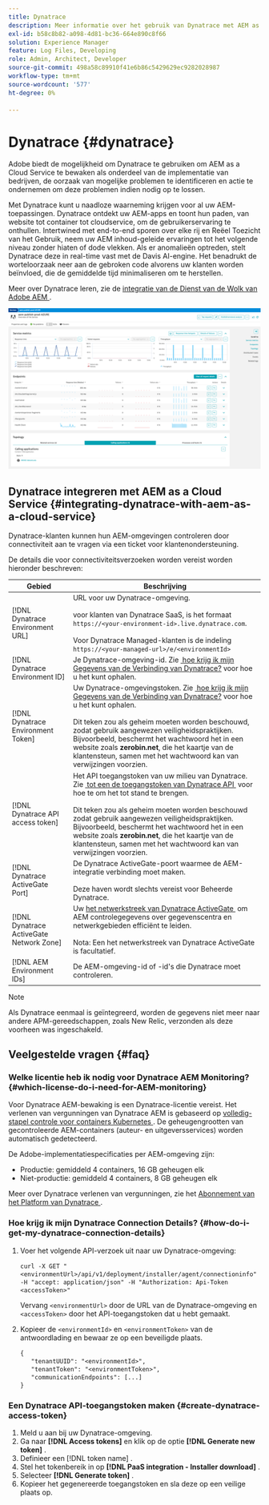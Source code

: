 ```yaml
---
title: Dynatrace
description: Meer informatie over het gebruik van Dynatrace met AEM as a Cloud Service
exl-id: b58c8b82-a098-4d81-bc36-664e890c8f66
solution: Experience Manager
feature: Log Files, Developing
role: Admin, Architect, Developer
source-git-commit: 498a58c89910f41e6b86c5429629ec9282028987
workflow-type: tm+mt
source-wordcount: '577'
ht-degree: 0%

---
```


# Dynatrace {#dynatrace}

Adobe biedt de mogelijkheid om Dynatrace te gebruiken om AEM as a Cloud Service te bewaken als onderdeel van de implementatie van bedrijven, de oorzaak van mogelijke problemen te identificeren en actie te ondernemen om deze problemen indien nodig op te lossen.

Met Dynatrace kunt u naadloze waarneming krijgen voor al uw AEM-toepassingen. Dynatrace ontdekt uw AEM-apps en toont hun paden, van website tot container tot cloudservice, om de gebruikerservaring te onthullen. Intertwined met end-to-end sporen over elke rij en Reëel Toezicht van het Gebruik, neem uw AEM inhoud-geleide ervaringen tot het volgende niveau zonder hiaten of dode vlekken. Als er anomalieën optreden, stelt Dynatrace deze in real-time vast met de Davis AI-engine. Het benadrukt de worteloorzaak neer aan de gebroken code alvorens uw klanten worden beïnvloed, die de gemiddelde tijd minimaliseren om te herstellen.

Meer over Dynatrace leren, zie de [&#x200B; integratie van de Dienst van de Wolk van Adobe AEM &#x200B;](https://www.dynatrace.com/hub/detail/adobe-experience-manager-1/).

![&#x200B; de auteur en de metriek van uitgeversprestaties van AEM &#x200B;](/help/implementing/cloud-manager/assets/dynatrace-performance-metrics.png)

## Dynatrace integreren met AEM as a Cloud Service {#integrating-dynatrace-with-aem-as-a-cloud-service}

Dynatrace-klanten kunnen hun AEM-omgevingen controleren door connectiviteit aan te vragen via een ticket voor klantenondersteuning.

De details die voor connectiviteitsverzoeken worden vereist worden hieronder beschreven:

| **Gebied** | **Beschrijving** |
|---|---|
| [!DNL Dynatrace Environment URL] | URL voor uw Dynatrace-omgeving.<br><br> voor klanten van Dynatrace SaaS, is het formaat `https://<your-environment-id>.live.dynatrace.com`.<br><br> Voor Dynatrace Managed-klanten is de indeling `https://<your-managed-url>/e/<environmentId>` |
| [!DNL Dynatrace Environment ID] | Je Dynatrace-omgeving-id. Zie [&#x200B; hoe krijg ik mijn Gegevens van de Verbinding van Dynatrace?](#how-do-i-get-my-dynatrace-connection-details) voor hoe u het kunt ophalen. |
| [!DNL Dynatrace Environment Token] | Uw Dynatrace-omgevingstoken. Zie [&#x200B; hoe krijg ik mijn Gegevens van de Verbinding van Dynatrace?](#how-do-i-get-my-dynatrace-connection-details) voor hoe u het kunt ophalen.<br><br> Dit teken zou als geheim moeten worden beschouwd, zodat gebruik aangewezen veiligheidspraktijken. Bijvoorbeeld, beschermt het wachtwoord het in een website zoals **zerobin.net**, die het kaartje van de klantensteun, samen met het wachtwoord kan van verwijzingen voorzien. |
| [!DNL Dynatrace API access token] | Het API toegangstoken van uw milieu van Dynatrace. Zie [&#x200B; tot een de toegangstoken van Dynatrace API &#x200B;](#create-dynatrace-access-token) voor hoe te om het tot stand te brengen.<br><br> Dit teken zou als geheim moeten worden beschouwd zodat gebruik aangewezen veiligheidspraktijken. Bijvoorbeeld, beschermt het wachtwoord het in een website zoals **zerobin.net**, die het kaartje van de klantensteun, samen met het wachtwoord kan van verwijzingen voorzien.<br> |
| [!DNL Dynatrace ActiveGate Port] | De Dynatrace ActiveGate-poort waarmee de AEM-integratie verbinding moet maken.<br><br> Deze haven wordt slechts vereist voor Beheerde Dynatrace. |
| [!DNL Dynatrace ActiveGate Network Zone] | Uw [&#x200B; het netwerkstreek van Dynatrace ActiveGate &#x200B;](https://docs.dynatrace.com/docs/manage/network-zones) om AEM controlegegevens over gegevenscentra en netwerkgebieden efficiënt te leiden.<br><br> Nota: Een het netwerkstreek van Dynatrace ActiveGate is facultatief. |
| [!DNL AEM Environment IDs] | De AEM-omgeving-id of -id&#39;s die Dynatrace moet controleren. |

>[!NOTE]
>
>Als Dynatrace eenmaal is geïntegreerd, worden de gegevens niet meer naar andere APM-gereedschappen, zoals New Relic, verzonden als deze voorheen was ingeschakeld.

## Veelgestelde vragen {#faq}

### Welke licentie heb ik nodig voor Dynatrace AEM Monitoring? {#which-license-do-i-need-for-AEM-monitoring}

Voor Dynatrace AEM-bewaking is een Dynatrace-licentie vereist. Het verlenen van vergunningen van Dynatrace AEM is gebaseerd op [&#x200B; volledig-stapel controle voor containers Kubernetes &#x200B;](https://docs.dynatrace.com/docs/shortlink/dps-hosts#gib-hour-calculation-for-containers-and-application-only-monitoring). De geheugengrootten van gecontroleerde AEM-containers (auteur- en uitgeversservices) worden automatisch gedetecteerd.

De Adobe-implementatiespecificaties per AEM-omgeving zijn:

* Productie: gemiddeld 4 containers, 16 GB geheugen elk
* Niet-productie: gemiddeld 4 containers, 8 GB geheugen elk

Meer over Dynatrace verlenen van vergunningen, zie het [&#x200B; Abonnement van het Platform van Dynatrace &#x200B;](https://docs.dynatrace.com/docs/shortlink/dynatrace-platform-subscription).

### Hoe krijg ik mijn Dynatrace Connection Details? {#how-do-i-get-my-dynatrace-connection-details}

1. Voer het volgende API-verzoek uit naar uw Dynatrace-omgeving:

   ```
   curl -X GET "<environmentUrl>/api/v1/deployment/installer/agent/connectioninfo" -H "accept: application/json" -H "Authorization: Api-Token <accessToken>"
   ```


   Vervang `<environmentUrl>` door de URL van de Dynatrace-omgeving en `<accessToken>` door het API-toegangstoken dat u hebt gemaakt.

1. Kopieer de `<environmentId>` en `<environmentToken>` van de antwoordlading en bewaar ze op een beveiligde plaats.

   ```
   {
      "tenantUUID": "<environmentId>",
      "tenantToken": "<environmentToken>",
      "communicationEndpoints": [...]
   }
   ```

### Een Dynatrace API-toegangstoken maken {#create-dynatrace-access-token}

1. Meld u aan bij uw Dynatrace-omgeving.
1. Ga naar **[!DNL Access tokens]** en klik op de optie **[!DNL Generate new token]** .
1. Definieer een [!DNL token name] .
1. Stel het tokenbereik in op **[!DNL PaaS integration - Installer download]** .
1. Selecteer **[!DNL Generate token]** .
1. Kopieer het gegenereerde toegangstoken en sla deze op een veilige plaats op.





